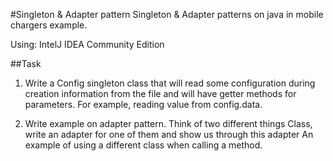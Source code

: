 #Singleton & Adapter pattern
Singleton & Adapter patterns on java in mobile chargers example.

Using: IntelJ IDEA Community Edition

##Task
1) Write a Config singleton class that will read some configuration during creation
information from the file and will have getter methods for parameters. For example, reading value from config.data.

2) Write example on adapter pattern. Think of two different things
Class, write an adapter for one of them and show us through this adapter
An example of using a different class when calling a method.
